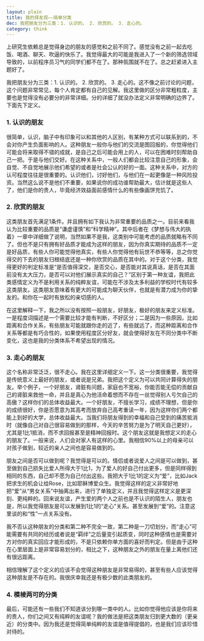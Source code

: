 ```yaml
---
layout: plain
title: 我的择友观——简单分类
dec: 我把朋友分为三类：1. 认识的。 2. 欣赏的。 3. 走心的。
category: think
---
```


上研究生依赖总是觉得身边的朋友的感觉和之前不同了。感觉没有之前一起去吃饭、喝酒、聊天、吹逼的快乐了。我觉得最大的可能是我进入了一个新的筛选领域导致的，以前程序员习气的同学们都不在了。那种氛围就不在了。总之赶紧进入主题好了。

我把朋友分为三类：1. 认识的。 2. 欣赏的。 3. 走心的。这不像之前讨论的问题，这个问题非常常见，每个人肯定都有自己的见解。我这里做的区分非常粗粒度，主要也是觉得没有必要分的非常详细。分的详细了就没办法定义非常明确的边界了。下面先下定义。

### 1. 认识的朋友

很简单，认识，脑子中有印象可以和其他的人区别，有某种方式可以联系到的，不会对你产生负面影响的人。这种朋友一般你与他们的交流是图回报的，你觉得他们可能会将来取得不错的成就，是自己之后可能会用上的人，可以在困难时刻帮助自己一把。于是与他们交好。在这种关系中，一般人们都会比较注意自己的形象，会自觉、不自觉地展示他们希望的或者是社会公认的好的一面。这种关系中，对方的认可程度往往是很重要的。认识他们，讨好他们，与他们在一起更像是一种风险投资。当然这么说不是他们不重要，如果说你的成功谁帮助最大，估计就是这些人了，他们是你的贵人，毕竟经济效益面前感情什么的有些像画饼充饥了。

### 2. 欣赏的朋友

这类朋友首先满足1条件。并且拥有如下我认为非常重要的品质之一。目前来看我认为比较重要的品质是“谦虚谨慎”和“科学精神”。其中后者在《梦想与伟大的执着》一章中详细做了说明，当然如果不是我，这类别中可能考虑的品质就略有不同了。但也不是只有拥有好品质才能成为这样的朋友，因为你真实期待的品质不一定是好品质，有些人你可能觉得他真实，有些人你觉得他有玩世不恭等等，总之你觉得交的下去的朋友归根结底还是一种你欣赏的品质在其中的。对于这个分类，我觉得更好的判定标准是“是否值得深交，是否交心，是否能对其说真话，是否在其面前没有太大压力，是否可以对他们展示真实的自己？”区别于第一种友谊，我把此类感情定义为不是利用关系的纯粹友谊，可能在不涉及太多利益的学校时代有较多这类朋友。这类朋友意味着有更大的可能成为聊天伙伴，也就是有潜力成为你的挚友的。和你在一起时有放松的亲切感的人。

在这里解释一下，我之所以没有按照一般朋友，好朋友，极好的朋友来定义标准。一是程度词描述是一个需要比较才能有判断，不好区分；二是因为一些原因，比如距离和合作关系，有些朋友可能就跟你走的近了，有些就远了，而这种距离和合作关系等都是有巧合性的，如果使用程度区分好友，就会使得好友在不同分类中不断变化，这也是我的分类体系不希望出现的情况。

### 3. 走心的朋友

这个名称非常泛泛，很不走心。我在这里详细定义一下。这一分类很重要，我觉得是传统意义上最好的朋友，或者说是兄弟。我把这个定义为可以共同计算得失的朋友。举个例子，一个好朋友，肾脏有问题，家庭也不宽裕，你能否能无偿的贡献自己的肾脏来救他一命，并且是真心为他活命着想而不存在一丝觉得别人亏欠自己的高傲？这样你们的总体收益最大。一个好朋友，不擅长学习，成绩不理想，但是你的成绩很好，你是否愿意为其高考而放弃自己高考重读一年，因为这样你们两个都能上到好的大学，总体收益最大。当我们将朋友得到的幸福和自己受到的痛苦抵消时（就像自己对自己很容易做到的那样，今天的辛苦努力是为了明天自己更好），尤其是1比1抵消，而不求回报甚至是精神回报时。这个朋友这就是我想定义的走心的朋友了。一般来说，人们会对家人有这样的心里。我相信90%以上的母亲可以对孩子做到，较近的亲人之间也是容易做到的。

朋友之间是否可以做到呢？我觉得是可以的。情侣或者说爱人之间是可以做到，甚至做到自己损失比爱人所得大于1比1，为了爱人的好自己付出更多，但是同样得到相同的东西，自己却不愿为自己付出这些。我把大于1比1的定义为“爱”，比如Jack把求生的机会让给Rose，比如耶稣博爱众生。我觉得这样的定义非常好地把“爱”从“男女关系”中抽离出来，进行了单独定义，并且我觉得这样定义是更深刻、更纯粹的。回来说友谊，产生爱的两个人之前也是不认识的陌生人，朋友也是，所以我觉得朋友是可以发展到1比1的“走心”关系。甚至发展到“爱”的。注意这里谈的和“性”一点关系没有。

我不否认这种朋友的分类和第二种不完全一致，第二种是一刀切划分，而“走心”可能需要有共同的经历或者说是“羁绊”之后量变引起质变，同时这种感情也是需要对方对你的真实回应才能形成的，不是只依赖你单方面的喜好而判定。但是由于这种在心里层面上是非常容易划分的，相比之下，这种朋友之外的朋友在量上离他们还有很远距离。

相信理解了这个定义的应该不会觉得这种朋友是非常易得的，甚至有些人应该觉得这种朋友是不存在的。我很庆幸我还是有极少数的此类朋友的。

### 4. 模棱两可的分类

最后，可能还有一些我们不知道该分到哪一类中的人。比如你觉得他应该是你将来的贵人，你们之间又有纯粹的友谊呢？我的做法是把这类朋友归到更大数的（更亲近）的分类中。因为我还是觉得简单纯粹的友谊是值得提倡的，也是我们应该珍惜对待的。

